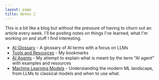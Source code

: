 ```yaml
---
layout: page
title: Notes 📝
---
```


This is a bit like a blog but without the pressure of having to churn out an article every week. I'll be posting notes on things I've learned, what I'm working on and stuff I find interesting.

* [AI Glossary](notes/ai_glossary) - A glossary of AI terms with a focus on LLMs
* [Tools and Resources](notes/tools) - My bookmarks
* [AI Agents](notes/ai_agents) - My attempt to explain what is meant by the term "AI agent" with examples and resources
* [Machine Learning Models](notes/machine-learning-models) - Understanding the modern ML landscape, from LLMs to classical models and when to use what.
